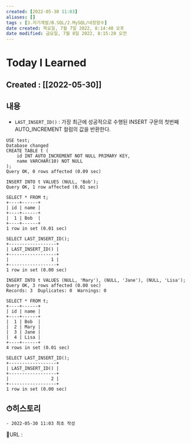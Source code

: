 ```yaml
---
created: [2022-05-30 11:03]
aliases: []
tags : [3.자기계발/B.SQL/2.MySQL/내장함수]
date created: 목요일, 7월 7일 2022, 8:14:40 오후
date modified: 금요일, 7월 8일 2022, 8:15:20 오전
---
```


# Today I Learned
## Created : [[2022-05-30]]
## 내용
- `LAST_INSERT_ID()` : 가장 최근에 성공적으로 수행된 INSERT 구문의 첫번째 AUTO_INCREMENT 컬럼의 값을 반환한다.

```MySQL
USE test;
Database changed
CREATE TABLE t (
	id INT AUTO_INCREMENT NOT NULL PRIMARY KEY,
    name VARCHAR(10) NOT NULL
);
Query OK, 0 rows affected (0.09 sec)

INSERT INTO t VALUES (NULL, 'Bob');
Query OK, 1 row affected (0.01 sec)

SELECT * FROM t;
+----+------+
| id | name |
+----+------+
|  1 | Bob  |
+----+------+
1 row in set (0.01 sec)

SELECT LAST_INSERT_ID();
+------------------+
| LAST_INSERT_ID() |
+------------------+
|                1 |
+------------------+
1 row in set (0.00 sec)

INSERT INTO t VALUES (NULL, 'Mary'), (NULL, 'Jane'), (NULL, 'Lisa');
Query OK, 3 rows affected (0.00 sec)
Records: 3  Duplicates: 0  Warnings: 0

SELECT * FROM t;
+----+------+
| id | name |
+----+------+
|  1 | Bob  |
|  2 | Mary |
|  3 | Jane |
|  4 | Lisa |
+----+------+
4 rows in set (0.01 sec)

SELECT LAST_INSERT_ID();
+------------------+
| LAST_INSERT_ID() |
+------------------+
|                2 |
+------------------+
1 row in set (0.00 sec)
```
## ⏱히스토리
	- 2022-05-30 11:03 최초 작성


📙URL :